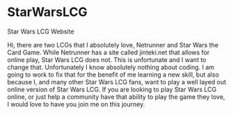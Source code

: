 # StarWarsLCG
Star Wars LCG Website

Hi, there are two LCGs that I absolutely love, Netrunner and Star Wars the Card Game. While Netrunner has a site called jinteki.net that allows for online play, Star Wars LCG does not. This is unfortunate and I want to change that. Unfortunately I know absolutely nothing about coding. I am going to work to fix that for the benefit of me learning a new skill, but also because I, and many other Star Wars LCG fans, want to play a well layed out online version of Star Wars LCG. If you are looking to play Star Wars LCG online, or just help a community have that ability to play the game they love, I would love to have you join me on this journey. 
